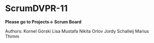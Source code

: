 # ScrumDVPR-11

**Please go to Projects-> Scrum Board**


Authors: 
Kornel Górski
Lisa Mustafa
Nikita Orlov
Jordy Schalleij
Marius Thimm
